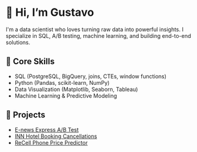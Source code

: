 # 👋 Hi, I’m Gustavo
I'm a data scientist who loves turning raw data into powerful insights. I specialize in SQL, A/B testing, machine learning, and building end-to-end solutions.

## 🧠 Core Skills
- SQL (PostgreSQL, BigQuery, joins, CTEs, window functions)
- Python (Pandas, scikit-learn, NumPy)
- Data Visualization (Matplotlib, Seaborn, Tableau)
- Machine Learning & Predictive Modeling

## 📁 Projects
- [E-news Express A/B Test](https://github.com/yourusername/enews-ab-test)
- [INN Hotel Booking Cancellations](https://github.com/yourusername/hotel-cancellations-ml)
- [ReCell Phone Price Predictor](https://github.com/yourusername/recell-price-prediction)

<!--
**gustavopereda/gustavopereda** is a ✨ _special_ ✨ repository because its `README.md` (this file) appears on your GitHub profile.

Here are some ideas to get you started:

- 🔭 I’m currently working on ...
- 🌱 I’m currently learning ...
- 👯 I’m looking to collaborate on ...
- 🤔 I’m looking for help with ...
- 💬 Ask me about ...
- 📫 How to reach me: ...
- 😄 Pronouns: ...
- ⚡ Fun fact: ...
-->
